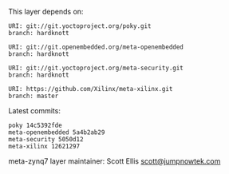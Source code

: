 This layer depends on:

    URI: git://git.yoctoproject.org/poky.git
    branch: hardknott

    URI: git://git.openembedded.org/meta-openembedded
    branch: hardknott

    URI: git://git.yoctoproject.org/meta-security.git
    branch: hardknott

    URI: https://github.com/Xilinx/meta-xilinx.git 
    branch: master

Latest commits:

    poky 14c5392fde
    meta-openembedded 5a4b2ab29
    meta-security 5050d12
    meta-xilinx 12621297

meta-zynq7 layer maintainer: Scott Ellis <scott@jumpnowtek.com>
